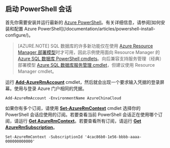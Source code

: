 
## 启动 PowerShell 会话
首先你需要安装并运行最新的 [Azure PowerShell](https://msdn.microsoft.com/zh-cn/library/mt619274(v=azure.300).aspx)。有关详细信息，请参阅[如何安装和配置 Azure PowerShell](/documentation/articles/powershell-install-configure/)。


>[AZURE.NOTE] SQL 数据库的许多新功能仅在使用 [Azure Resource Manager 部署模型](/documentation/articles/resource-group-overview/)时才可用，因此示例使用面向 Resource Manager 的 [Azure SQL 数据库 PowerShell cmdlets](https://msdn.microsoft.com/zh-cn/library/azure/mt574084(v=azure.300).aspx)。向后兼容支持服务管理（经典）部署模型 [Azure SQL 数据库服务管理 cmdlet](https://msdn.microsoft.com/zh-cn/library/azure/dn546723(v=azure.300).aspx)，但建议使用 Resource Manager cmdlet。


运行 [**Add-AzureRmAccount**](https://msdn.microsoft.com/zh-cn/library/azure/mt619267(v=azure.300).aspx) cmdlet，然后就会出现一个要求输入凭据的登录屏幕。使用与登录 Azure 门户相同的凭据。

	Add-AzureRmAccount -EnvironmentName AzureChinaCloud

如果你有多个订阅，请使用 [**Set-AzureRmContext**](https://msdn.microsoft.com/zh-cn/library/azure/mt619263(v=azure.300).aspx) cmdlet 选择你的 PowerShell 会话应使用的订阅。若要查看当前 PowerShell 会话正在使用哪个订阅，请运行 [**Get AzureRmContext**](https://msdn.microsoft.com/zh-cn/library/azure/mt619265(v=azure.300).aspx)。若要查看所有订阅，请运行 [**Get AzureRmSubscription**](https://msdn.microsoft.com/zh-cn/library/azure/mt619284(v=azure.300).aspx)。

	Set-AzureRmContext -SubscriptionId '4cac86b0-1e56-bbbb-aaaa-000000000000'

<!---HONumber=Mooncake_0116_2017-->